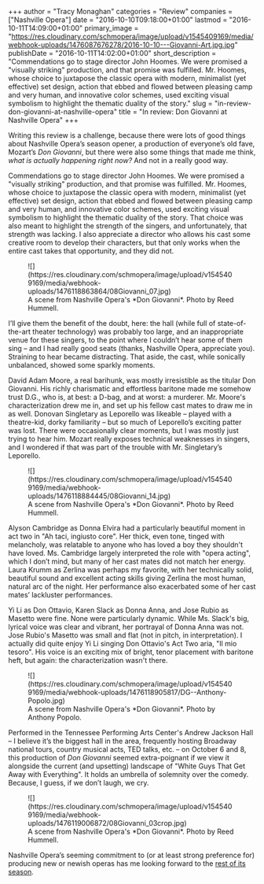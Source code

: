 +++
author = "Tracy Monaghan"
categories = "Review"
companies = ["Nashville Opera"]
date = "2016-10-10T09:18:00+01:00"
lastmod = "2016-10-11T14:09:00+01:00"
primary_image = "https://res.cloudinary.com/schmopera/image/upload/v1545409169/media/webhook-uploads/1476087676278/2016-10-10---Giovanni-Art.jpg.jpg"
publishDate = "2016-10-11T14:02:00+01:00"
short_description = "Commendations go to stage director John Hoomes. We were promised a &quot;visually striking&quot; production, and that promise was fulfilled. Mr. Hoomes, whose choice to juxtapose the classic opera with modern, minimalist (yet effective) set design, action that ebbed and flowed between pleasing camp and very human, and innovative color schemes, used exciting visual symbolism to highlight the thematic duality of the story."
slug = "in-review-don-giovanni-at-nashville-opera"
title = "In review: Don Giovanni at Nashville Opera"
+++

Writing this review is a challenge, because there were lots of good things about Nashville Opera’s season opener, a production of everyone’s old fave, Mozart’s *Don Giovanni*, but there were also some things that made me think, *what is actually happening right now?* And not in a really good way.

Commendations go to stage director John Hoomes. We were promised a "visually striking" production, and that promise was fulfilled. Mr. Hoomes, whose choice to juxtapose the classic opera with modern, minimalist (yet effective) set design, action that ebbed and flowed between pleasing camp and very human, and innovative color schemes, used exciting visual symbolism to highlight the thematic duality of the story.  That choice was also meant to highlight the strength of the singers, and unfortunately, that strength was lacking. I also appreciate a director who allows his cast some creative room to develop their characters, but that only works when the entire cast takes that opportunity, and they did not.

<figure data-type="image">
![](https://res.cloudinary.com/schmopera/image/upload/v1545409169/media/webhook-uploads/1476118863864/08Giovanni_07.jpg)
<figcaption>A scene from Nashville Opera's *Don Giovanni*. Photo by Reed Hummell.
</figure>

I’ll give them the benefit of the doubt, here: the hall (while full of state-of-the-art theater technology) was probably too large, and an inappropriate venue for these singers, to the point where I couldn’t hear some of them sing – and I had really good seats (thanks, Nashville Opera, appreciate you).  Straining to hear became distracting.  That aside, the cast, while sonically unbalanced, showed some sparkly moments. 

David Adam Moore, a real barihunk, was mostly irresistible as the titular Don Giovanni.  His richly charismatic and effortless baritone made me somehow trust D.G., who is, at best: a D-bag, and at worst: a murderer.  Mr. Moore's characterization drew me in, and set up his fellow cast mates to draw me in as well.  Donovan Singletary as Leporello was likeable – played with a theatre-kid, dorky familiarity – but so much of Leporello’s exciting patter was lost.  There were occasionally clear moments, but I was mostly just trying to hear him.  Mozart really exposes technical weaknesses in singers, and I wondered if that was part of the trouble with Mr. Singletary’s Leporello.

<figure data-type="image">
![](https://res.cloudinary.com/schmopera/image/upload/v1545409169/media/webhook-uploads/1476118884445/08Giovanni_14.jpg)
<figcaption>A scene from Nashville Opera's *Don Giovanni*. Photo by Reed Hummell.
</figure>

Alyson Cambridge as Donna Elvira had a particularly beautiful moment in act two in "Ah taci, ingiusto core".  Her thick, even tone, tinged with melancholy, was relatable to anyone who has loved a boy they shouldn't have loved.  Ms. Cambridge largely interpreted the role with "opera acting", which I don’t mind, but many of her cast mates did not match her energy.  Laura Krumm as Zerlina was perhaps my favorite, with her technically solid, beautiful sound and excellent acting skills giving Zerlina the most human, natural arc of the night.  Her performance also exacerbated some of her cast mates’ lackluster performances.

Yi Li as Don Ottavio, Karen Slack as Donna Anna, and Jose Rubio as Masetto were fine.  None were particularly dynamic.  While Ms. Slack's big, lyrical voice was clear and vibrant, her portrayal of Donna Anna was not.  Jose Rubio's Masetto was small and flat (not in pitch, in interpretation).  I actually did quite enjoy Yi Li singing Don Ottavio's Act Two aria, "Il mio tesoro".  His voice is an exciting mix of bright, tenor placement with baritone heft, but again: the characterization wasn't there.

<figure data-type="image">
![](https://res.cloudinary.com/schmopera/image/upload/v1545409169/media/webhook-uploads/1476118905817/DG--Anthony-Popolo.jpg)
<figcaption>A scene from Nashville Opera's *Don Giovanni*. Photo by Anthony Popolo.
</figure>

Performed in the Tennessee Performing Arts Center's Andrew Jackson Hall – I believe it’s the biggest hall in the area, frequently hosting Broadway national tours, country musical acts, TED talks, etc. – on October 6 and 8, this production of *Don Giovanni* seemed extra-poignant if we view it alongside the current (and upsetting) landscape of "White Guys That Get Away with Everything".  It holds an umbrella of solemnity over the comedy.  Because, I guess, if we don’t laugh, we cry.

<figure data-type="image">
![](https://res.cloudinary.com/schmopera/image/upload/v1545409169/media/webhook-uploads/1476119006872/08Giovanni_03crop.jpg)
<figcaption>A scene from Nashville Opera's *Don Giovanni*. Photo by Reed Hummell.
</figure>

Nashville Opera’s seeming commitment to (or at least strong preference for) producing new or newish operas has me looking forward to the [rest of its season](http://www.nashvilleopera.org/season-1/).
